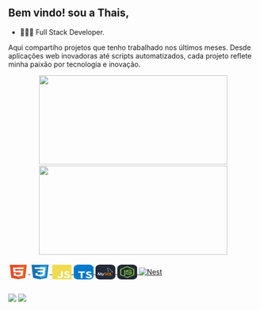 ## Bem vindo! sou a Thais,

  - 👩🏼‍💻 Full Stack Developer.

Aqui compartiho projetos que tenho trabalhado nos últimos meses. Desde aplicações web inovadoras até scripts automatizados, cada projeto reflete minha paixão por tecnologia e inovação.


<div align="center">
  <a href="https://github.com/thaisraie">
  <img height="180em" width="380em" src="https://github-readme-stats.vercel.app/api?username=thaisraie&show_icons=true&theme=dracula&include_all_commits=true&count_private=true"/>
  <img height="180em" width="380em" src="https://github-readme-stats.vercel.app/api/top-langs/?username=thaisraie&layout=compact&langs_count=7&theme=dracula"/>
</div>


<div style="display: inline_block"><br>
  <img align="center" alt="Rafa-HTML" height="30" width="40" src="https://raw.githubusercontent.com/devicons/devicon/master/icons/html5/html5-original.svg">
  <img align="center" alt="Rafa-CSS" height="30" width="40" src="https://raw.githubusercontent.com/devicons/devicon/master/icons/css3/css3-original.svg">
  <img align="center" alt="JS" height="30" width="40" src="https://raw.githubusercontent.com/devicons/devicon/master/icons/javascript/javascript-plain.svg">
  <img align="center" alt="Typescript" height="30" width="40" src="https://raw.githubusercontent.com/tandpfun/skill-icons/59059d9d1a2c092696dc66e00931cc1181a4ce1f/icons/TypeScript.svg">
  <img align="center" alt="Workbench" height="30" width="40" src="https://raw.githubusercontent.com/tandpfun/skill-icons/59059d9d1a2c092696dc66e00931cc1181a4ce1f/icons/MySQL-Dark.svg">
  <img align="center" alt="Nodejs" height="30" width="40" src="https://raw.githubusercontent.com/tandpfun/skill-icons/59059d9d1a2c092696dc66e00931cc1181a4ce1f/icons/NodeJS-Dark.svg">
  <img align="center" alt="Nest" height="30" width="40" src="https://camo.githubusercontent.com/7e1c6b9edac7bba870d6e28313d036dd871d6156104153de0616b708118a35a2/68747470733a2f2f63646e2e6a7364656c6976722e6e65742f67682f64657669636f6e732f64657669636f6e406c61746573742f69636f6e732f6e6573746a732f6e6573746a732d6f726967696e616c2e737667">
</div>

##

<div> 
  <a href = "mailto:thaisdivino21@gmail.com"><img src="https://img.shields.io/badge/-Gmail-%23333?style=for-the-badge&logo=gmail&logoColor=white" target="_blank"></a>
  <a href="https://www.linkedin.com/in/thaisqusi/" target="_blank"><img src="https://img.shields.io/badge/-LinkedIn-%230077B5?style=for-the-badge&logo=linkedin&logoColor=white" target="_blank"></a>   
</div>
